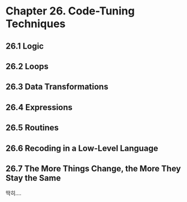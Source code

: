 # Chapter 26. Code-Tuning Techniques

## 26.1 Logic
## 26.2 Loops
## 26.3 Data Transformations
## 26.4 Expressions
## 26.5 Routines
## 26.6 Recoding in a Low-Level Language
## 26.7 The More Things Change, the More They Stay the Same

딱히....
